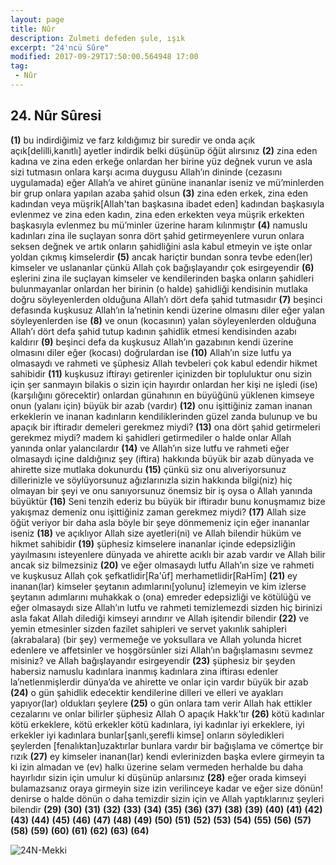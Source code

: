 ```yaml
---
layout: page
title: Nûr
description: Zulmeti defeden şule, ışık
excerpt: "24'ncü Sûre"
modified: 2017-09-29T17:50:00.564948 17:00
tag: 
 - Nûr
---
```


## 24. Nûr Sûresi

**(1)** bu indirdiğimiz ve farz kıldığımız bir suredir ve onda açık açık[delilli,kanıtlı] ayetler indirdik belki düşünüp öğüt alırsınız
**(2)** zina eden kadına ve zina eden erkeğe onlardan her birine yüz değnek vurun ve asla sizi tutmasın onlara karşı acıma duygusu Allah’ın dininde (cezasını uygulamada) eğer Allah’a ve ahiret gününe inananlar iseniz ve mü’minlerden bir grup onlara yapılan azaba şahid olsun
**(3)** zina eden erkek, zina eden kadından veya müşrik[Allah'tan başkasına ibadet eden] kadından başkasıyla evlenmez ve zina eden kadın, zina eden erkekten veya müşrik erkekten başkasıyla evlenmez bu mü’minler üzerine haram kılınmıştır 
**(4)** namuslu kadınları zina ile suçlayan sonra dört şahid getirmeyenlere vurun onlara seksen değnek ve artık onların şahidliğini asla kabul etmeyin ve işte onlar yoldan çıkmış kimselerdir
**(5)** ancak hariçtir bundan sonra tevbe eden(ler) kimseler ve uslananlar çünkü Allah çok bağışlayandır çok esirgeyendir
**(6)** eşlerini zina ile suçlayan kimseler ve kendilerinden başka onların şahidleri bulunmayanlar onlardan her birinin (o halde) şahidliği kendisinin mutlaka doğru söyleyenlerden olduğuna Allah’ı dört defa şahid tutmasıdır 
**(7)** beşinci defasında kuşkusuz Allah’ın la’netinin kendi üzerine olmasını diler eğer yalan söyleyenlerden ise
**(8)** ve onun (kocasının) yalan söyleyenlerden olduğuna Allah’ı dört defa şahid tutup kadının şahidlik etmesi kendisinden azabı kaldırır 
**(9)** beşinci defa da kuşkusuz Allah’ın gazabının kendi üzerine olmasını diler eğer (kocası) doğrulardan ise 
**(10)** Allah’ın size lutfu ya olmasaydı ve rahmeti ve şüphesiz Allah tevbeleri çok kabul edendir hikmet sahibidir
**(11)** kuşkusuz iftirayı getirenler içinizden bir topluluktur onu sizin için şer sanmayın bilakis o sizin için hayırdır onlardan her kişi ne işledi (ise) (karşılığını görecektir) onlardan günahının en büyüğünü yüklenen kimseye onun (yalanı için) büyük bir azab (vardır)
**(12)** onu işittiğiniz zaman inanan erkeklerin ve inanan kadınların kendiliklerinden güzel zanda bulunup ve bu apaçık bir iftiradır demeleri gerekmez miydi?
**(13)** ona dört şahid getirmeleri gerekmez miydi? madem ki şahidleri getirmediler o halde onlar Allah yanında onlar yalancılardır
**(14)** ve Allah’ın size lutfu ve rahmeti eğer olmasaydı içine daldığınız şey (iftira) hakkında büyük bir azab dünyada ve ahirette size mutlaka dokunurdu 
**(15)** çünkü siz onu alıveriyorsunuz dillerinizle ve söylüyorsunuz ağızlarınızla sizin hakkında bilgi(niz) hiç olmayan bir şeyi ve onu sanıyorsunuz önemsiz bir iş oysa o Allah yanında büyüktür
**(16)** Seni tenzih ederiz bu büyük bir iftiradır bunu konuşmamız bize yakışmaz demeniz onu işittiğiniz zaman gerekmez miydi?
**(17)** Allah size öğüt veriyor bir daha asla böyle bir şeye dönmemeniz için eğer inananlar iseniz
**(18)** ve açıklıyor Allah size ayetleri(ni) ve Allah bilendir hüküm ve hikmet sahibidir
**(19)** şüphesiz kimselere inananlar içinde edepsizliğin yayılmasını isteyenlere dünyada ve ahirette acıklı bir azab vardır ve Allah bilir ancak siz bilmezsiniz
**(20)** ve eğer olmasaydı lutfu Allah’ın size ve rahmeti ve kuşkusuz Allah çok şefkatlidir[Ra'ūf] merhametlidir[RaHīm]
**(21)** ey inanan(lar) kimseler şeytanın adımlarını[yolunu] izlemeyin ve kim izlerse şeytanın adımlarını muhakkak o (ona) emreder edepsizliği ve kötülüğü ve eğer olmasaydı size Allah’ın lutfu ve rahmeti temizlemezdi sizden hiç birinizi asla fakat Allah dilediği kimseyi arındırır ve Allah işitendir bilendir
**(22)** ve yemin etmesinler sizden fazilet sahipleri ve servet yakınlık sahipleri (akrabalara) (bir şey) vermemeğe ve yoksullara ve Allah yolunda hicret edenlere ve affetsinler ve hoşgörsünler sizi Allah’ın bağışlamasını sevmez misiniz? ve Allah bağışlayandır esirgeyendir
**(23)** şüphesiz bir şeyden habersiz namuslu kadınlara inanmış kadınlara zina iftirası edenler la’netlenmişlerdir dünya’da ve ahirette ve onlar için vardır büyük bir azab
**(24)** o gün şahidlik edecektir kendilerine dilleri ve elleri ve ayakları yapıyor(lar) oldukları şeylere
**(25)** o gün onlara tam verir Allah hak ettikler cezalarını ve onlar bilirler şüphesiz Allah O apaçık Hakk’tır
**(26)** kötü kadınlar kötü erkeklere, kötü erkekler kötü kadınlara, iyi kadınlar iyi erkeklere, iyi erkekler iyi kadınlara bunlar[şanlı,şerefli kimse] onların söyledikleri şeylerden [fenalıktan]uzaktırlar bunlara vardır bir bağışlama ve cömertçe bir rızık
**(27)** ey kimseler inanan(lar) kendi evlerinizden başka evlere girmeyin ta ki izin almadan ve (ev) halkı üzerine selam vermeden herhalde bu daha hayırlıdır sizin için umulur ki düşünüp anlarsınız
**(28)** eğer orada kimseyi bulamazsanız oraya girmeyin size izin verilinceye kadar ve eğer size dönün! denirse o halde dönün o daha temizdir sizin için ve Allah yaptıklarınız şeyleri bilendir
**(29)**
**(30)**
**(31)**
**(32)**
**(33)**
**(34)**
**(35)**
**(36)**
**(37)**
**(38)**
**(39)**
**(40)**
**(41)**
**(42)**
**(43)**
**(44)**
**(45)**
**(46)**
**(47)**
**(48)**
**(49)**
**(50)**
**(51)**
**(52)**
**(53)**
**(54)**
**(55)**
**(56)**
**(57)**
**(58)**
**(59)**
**(60)**
**(61)**
**(62)**
**(63)**
**(64)**

![24N-Mekki]({{site.url}}/images/ayrac-muhur.png)

